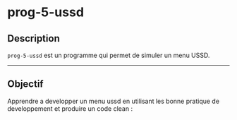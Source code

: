 ﻿# prog-5-ussd

## Description

`prog-5-ussd` est un programme qui permet de simuler un menu USSD.

---

##  Objectif

Apprendre a developper un menu ussd en utilisant les bonne pratique de developpement et produire un code clean :

